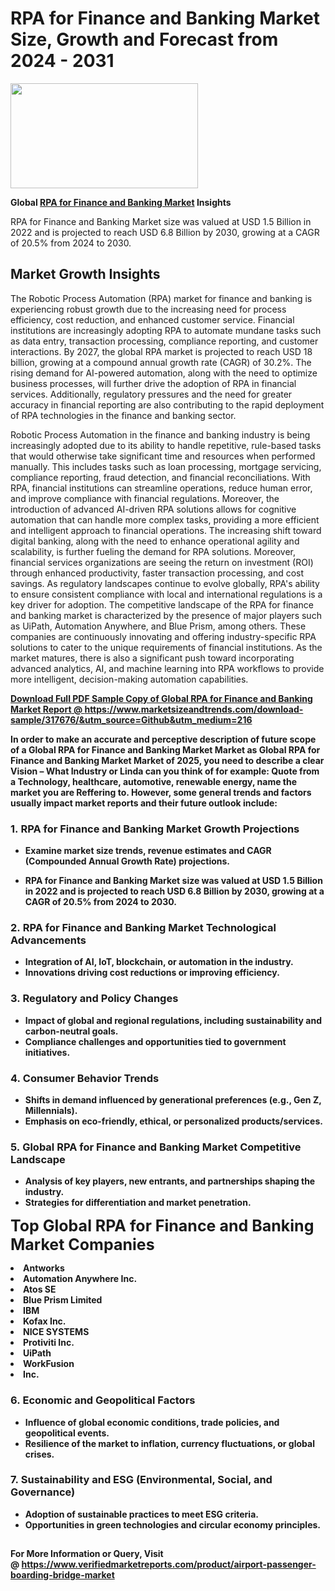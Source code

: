 <H1>RPA for Finance and Banking Market Size, Growth and Forecast from 2024 - 2031</H1><img class="aligncenter size-medium wp-image-584254" src="https://thirdeyenews.in/wp-content/uploads/2024/09/Global-Market-Research-300x168.jpeg" alt="" width="300" height="168" /><p><strong>Global&nbsp;<a href="https://www.marketsizeandtrends.com/download-sample/317676/&amp;utm_source=Github&utm_medium=216">RPA for Finance and Banking Market</a> Insights</strong></p><p>RPA for Finance and Banking Market size was valued at USD 1.5 Billion in 2022 and is projected to reach USD 6.8 Billion by 2030, growing at a CAGR of 20.5% from 2024 to 2030.</p><p><h2>Market Growth Insights</h2> <p>The Robotic Process Automation (RPA) market for finance and banking is experiencing robust growth due to the increasing need for process efficiency, cost reduction, and enhanced customer service. Financial institutions are increasingly adopting RPA to automate mundane tasks such as data entry, transaction processing, compliance reporting, and customer interactions. By 2027, the global RPA market is projected to reach USD 18 billion, growing at a compound annual growth rate (CAGR) of 30.2%. The rising demand for AI-powered automation, along with the need to optimize business processes, will further drive the adoption of RPA in financial services. Additionally, regulatory pressures and the need for greater accuracy in financial reporting are also contributing to the rapid deployment of RPA technologies in the finance and banking sector.</p> <p><strong><a href="#"></a></strong></p> <p>Robotic Process Automation in the finance and banking industry is being increasingly adopted due to its ability to handle repetitive, rule-based tasks that would otherwise take significant time and resources when performed manually. This includes tasks such as loan processing, mortgage servicing, compliance reporting, fraud detection, and financial reconciliations. With RPA, financial institutions can streamline operations, reduce human error, and improve compliance with financial regulations. Moreover, the introduction of advanced AI-driven RPA solutions allows for cognitive automation that can handle more complex tasks, providing a more efficient and intelligent approach to financial operations. The increasing shift toward digital banking, along with the need to enhance operational agility and scalability, is further fueling the demand for RPA solutions. Moreover, financial services organizations are seeing the return on investment (ROI) through enhanced productivity, faster transaction processing, and cost savings. As regulatory landscapes continue to evolve globally, RPA's ability to ensure consistent compliance with local and international regulations is a key driver for adoption. The competitive landscape of the RPA for finance and banking market is characterized by the presence of major players such as UiPath, Automation Anywhere, and Blue Prism, among others. These companies are continuously innovating and offering industry-specific RPA solutions to cater to the unique requirements of financial institutions. As the market matures, there is also a significant push toward incorporating advanced analytics, AI, and machine learning into RPA workflows to provide more intelligent, decision-making automation capabilities.</p> <p><strong><a href="#"></p><p><span class=""><strong>Download Full PDF Sample Copy of Global RPA for Finance and Banking Market Report</strong> @ <a href="https://www.marketsizeandtrends.com/download-sample/317676/&amp;utm_source=Github&utm_medium=216" target="_blank">https://www.marketsizeandtrends.com/download-sample/317676/&amp;utm_source=Github&utm_medium=216</a></span></p><p>In order to make an accurate and perceptive description of future scope of a Global&nbsp;RPA for Finance and Banking Market Market as Global&nbsp;RPA for Finance and Banking Market Market of 2025, you need to describe a clear Vision &ndash; What Industry or Linda can you think of for example: Quote from a Technology, healthcare, automotive, renewable energy, name the market you are Reffering to. However, some general trends and factors usually impact market reports and their future outlook include:</p><h3>1.&nbsp;<strong>RPA for Finance and Banking Market Growth Projections</strong></h3><ul><li>Examine market size trends, revenue estimates and CAGR (Compounded Annual Growth Rate) projections.</li><li><p>RPA for Finance and Banking Market size was valued at USD 1.5 Billion in 2022 and is projected to reach USD 6.8 Billion by 2030, growing at a CAGR of 20.5% from 2024 to 2030.</p></li></ul><h3>2.&nbsp;<strong>RPA for Finance and Banking Market Technological Advancements</strong></h3><ul><li>Integration of AI, IoT, blockchain, or automation in the industry.</li><li>Innovations driving cost reductions or improving efficiency.</li></ul><h3>3.&nbsp;<strong>Regulatory and Policy Changes</strong></h3><ul><li>Impact of global and regional regulations, including sustainability and carbon-neutral goals.</li><li>Compliance challenges and opportunities tied to government initiatives.</li></ul><h3>4.&nbsp;<strong>Consumer Behavior Trends</strong></h3><ul><li>Shifts in demand influenced by generational preferences (e.g., Gen Z, Millennials).</li><li>Emphasis on eco-friendly, ethical, or personalized products/services.</li></ul><h3>5.&nbsp;<strong>Global RPA for Finance and Banking Market Competitive Landscape</strong></h3><ul><li>Analysis of key players, new entrants, and partnerships shaping the industry.</li><li>Strategies for differentiation and market penetration.</li></ul><p data-pm-slice="1 1 []"><span style="color: inherit; font-family: inherit; font-size: 25px;">Top Global RPA for Finance and Banking Market Companies</span></p><div class="" data-test-id=""><p><li>Antworks</li><li> Automation Anywhere Inc.</li><li> Atos SE</li><li> Blue Prism Limited</li><li> IBM</li><li> Kofax Inc.</li><li> NICE SYSTEMS</li><li> Protiviti Inc.</li><li> UiPath</li><li> WorkFusion</li><li> Inc.</li></p></div><h3>6.&nbsp;<strong>Economic and Geopolitical Factors</strong></h3><ul><li>Influence of global economic conditions, trade policies, and geopolitical events.</li><li>Resilience of the market to inflation, currency fluctuations, or global crises.</li></ul><h3>7.&nbsp;<strong>Sustainability and ESG (Environmental, Social, and Governance)</strong></h3><ul><li>Adoption of sustainable practices to meet ESG criteria.</li><li>Opportunities in green technologies and circular economy principles.</li></ul><h2><strong style="font-size: 14px;">For More Information or Query, Visit @&nbsp;</strong><a style="background-color: #ffffff; font-size: 14px;" href="https://www.marketsizeandtrends.com/report/rpa-for-finance-and-banking-market/" target="_blank">https://www.verifiedmarketreports.com/product/airport-passenger-boarding-bridge-market</a></h2>
